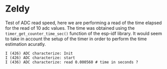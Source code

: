 # Zeldy

Test of ADC read speed, here we are performing a read of the time
elapsed for the read of 10 adc values. The time was obtained using the
`timer_get_counter_time_sec()` function of the esp-idf library. It would
seem to take in account the setup of the timer in order to perform the
time estimation acuratly.


```
I (426) ADC characterize: Init
I (426) ADC characterize: start
I (436) ADC characterize: read 0.000560 # time in seconds ?
```

